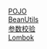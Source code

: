 
&emsp; [POJO](/docs/web/POJO.md)  
&emsp; [BeanUtils](/docs/web/BeanUtils.md)  
&emsp; [参数校验](/docs/web/Validation.md)  
&emsp; [Lombok](/docs/web/Lombok.md)  
<!-- 

优秀的代码都是如何分层的？
https://mp.weixin.qq.com/s/XMdedYJt5IzvOb3q29HlXA
优秀的 Java 项目，代码都是如何分层的？ 
https://mp.weixin.qq.com/s/CZrp4Olh9JZtIu8XZtsUkg
-->
